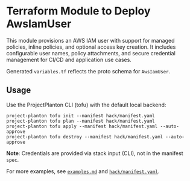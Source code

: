 # Terraform Module to Deploy AwsIamUser

This module provisions an AWS IAM user with support for managed policies, inline policies, and optional access key creation.
It includes configurable user names, policy attachments, and secure credential management for CI/CD and application use cases.

Generated `variables.tf` reflects the proto schema for `AwsIamUser`.

## Usage

Use the ProjectPlanton CLI (tofu) with the default local backend:

```shell
project-planton tofu init --manifest hack/manifest.yaml
project-planton tofu plan --manifest hack/manifest.yaml
project-planton tofu apply --manifest hack/manifest.yaml --auto-approve
project-planton tofu destroy --manifest hack/manifest.yaml --auto-approve
```

**Note**: Credentials are provided via stack input (CLI), not in the manifest `spec`.

For more examples, see [`examples.md`](./examples.md) and [`hack/manifest.yaml`](../hack/manifest.yaml).

